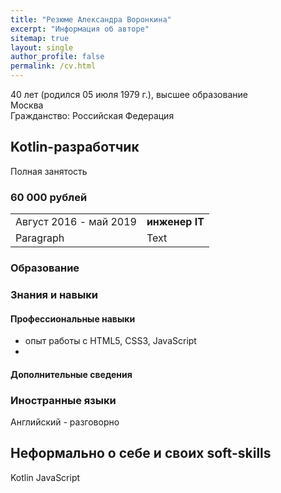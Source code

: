 ```yaml
---
title: "Резюме Александра Воронкина"
excerpt: "Информация об авторе"
sitemap: true
layout: single
author_profile: false
permalink: /cv.html
---
```

40 лет (родился 05 июля 1979 г.), высшее образование  
Москва  
Гражданство: Российская Федерация  

## Kotlin-разработчик
Полная занятость
### 60 000 рублей



|| |
| ----------- | ----------- |
| Август 2016 - май 2019      | **инженер IT**       |
| Paragraph   | Text        |



### Образование

### Знания и навыки
#### Профессиональные навыки
- опыт работы с HTML5, CSS3, JavaScript
- 

#### Дополнительные сведения


### Иностранные языки
Английский - разговорно

## Неформально о себе и своих soft-skills

Kotlin
JavaScript